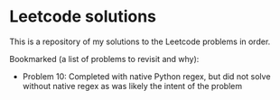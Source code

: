 # Leetcode solutions
This is a repository of my solutions to the Leetcode problems in order.

Bookmarked (a list of problems to revisit and why):
 - Problem 10: Completed with native Python regex, but did not solve without native regex as was likely the intent of the problem